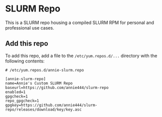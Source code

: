 # SLURM Repo

This is a SLURM repo housing a compiled SLURM RPM for personal and professional use cases.

## Add this repo

To add this repo, add a file to the `/etc/yum.repos.d/...` directory with the following contents:

```
# /etc/yum.repos.d/annie-slurm.repo

[annie-slurm-repo]
name=Annie's Custom SLURM Repo
baseurl=https://github.com/annie444/slurm-repo
enabled=1
gpgcheck=1
repo_gpgcheck=1
gpgkey=https://github.com/annie444/slurm-repo/releases/download/key/key.asc

```
